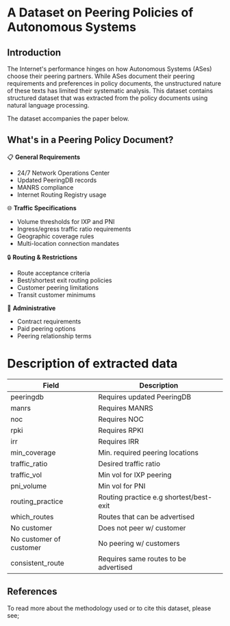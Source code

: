# A Dataset on Peering Policies of Autonomous Systems

## Introduction
The Internet's performance hinges on how Autonomous Systems (ASes) choose their peering partners. 
While ASes document their peering requirements and preferences in policy documents, the unstructured 
nature of these texts has limited their systematic analysis. 
This dataset contains structured dataset that was extracted
from the policy documents using natural language processing.

The dataset accompanies the paper below.

## What's in a Peering Policy Document?

📋 **General Requirements**
- 24/7 Network Operations Center
- Updated PeeringDB records
- MANRS compliance
- Internet Routing Registry usage

🌐 **Traffic Specifications**
- Volume thresholds for IXP and PNI
- Ingress/egress traffic ratio requirements
- Geographic coverage rules
- Multi-location connection mandates

🔒 **Routing & Restrictions**
- Route acceptance criteria
- Best/shortest exit routing policies
- Customer peering limitations
- Transit customer minimums

📝 **Administrative**
- Contract requirements
- Paid peering options
- Peering relationship terms


# Description of extracted data

| Field | Description |
|-------|-------------|
| peeringdb | Requires updated PeeringDB |
| manrs | Requires MANRS |
| noc | Requires NOC |
| rpki | Requires RPKI |
| irr | Requires IRR |
| min_coverage | Min. required peering locations |
| traffic_ratio | Desired traffic ratio |
| traffic_vol | Min vol for IXP peering |
| pni_volume | Min vol for PNI |
| routing_practice | Routing practice e.g shortest/best-exit |
| which_routes | Routes that can be advertised |
| No customer | Does not peer w/ customer |
| No customer of customer | No peering w/ customers |
| consistent_route | Requires same routes to be advertised |

## References
To read more about the methodology used or to cite this dataset,
please see;
